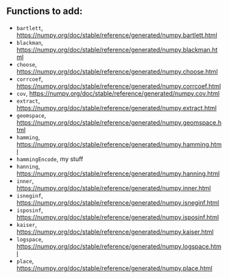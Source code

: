  ## Functions to add:

 * `bartlett`, https://numpy.org/doc/stable/reference/generated/numpy.bartlett.html
 * `blackman`, https://numpy.org/doc/stable/reference/generated/numpy.blackman.html
 * `choose`, https://numpy.org/doc/stable/reference/generated/numpy.choose.html
 * `corrcoef`, https://numpy.org/doc/stable/reference/generated/numpy.corrcoef.html
 * `cov`, https://numpy.org/doc/stable/reference/generated/numpy.cov.html
 * `extract`, https://numpy.org/doc/stable/reference/generated/numpy.extract.html
 * `geomspace`, https://numpy.org/doc/stable/reference/generated/numpy.geomspace.html
 * `hamming`, https://numpy.org/doc/stable/reference/generated/numpy.hamming.html
 * `hammingEncode`, my stuff
 * `hanning`, https://numpy.org/doc/stable/reference/generated/numpy.hanning.html
 * `inner`, https://numpy.org/doc/stable/reference/generated/numpy.inner.html
 * `isneginf`, https://numpy.org/doc/stable/reference/generated/numpy.isneginf.html
 * `isposinf`, https://numpy.org/doc/stable/reference/generated/numpy.isposinf.html
 * `kaiser`, https://numpy.org/doc/stable/reference/generated/numpy.kaiser.html
 * `logspace`, https://numpy.org/doc/stable/reference/generated/numpy.logspace.html
 * `place`, https://numpy.org/doc/stable/reference/generated/numpy.place.html
